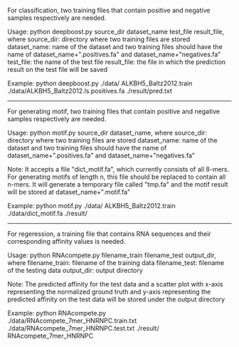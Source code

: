 For classification, two training files that contain positive and negative samples respectively are needed.

Usage: python deepboost.py source_dir dataset_name test_file result_file, where
source_dir: directory where two training files are stored
dataset_name: name of the dataset and two training files should have the name of dataset_name+".positives.fa" and dataset_name+"negatives.fa"
test_file: the name of the test file
result_file: the file in which the prediction result on the test file will be saved

Example:
python deepboost.py ./data/ ALKBH5_Baltz2012.train ./data/ALKBH5_Baltz2012.ls.positives.fa ./result/pred.txt

----------------------------------------------------------------------------------------------

For generating motif, two training files that contain positive and negative samples respectively are needed.

Usage: python motif.py source_dir dataset_name, where
source_dir: directory where two training files are stored
dataset_name: name of the dataset and two training files should have the name of dataset_name+".positives.fa" and dataset_name+"negatives.fa"

Note:
It accepts a file "dict_motif.fa", which currently consists of all 8-mers. For generating motifs of length n, this file should be replaced to contain all n-mers.
It will generate a temporary file called "tmp.fa" and the motif result will be stored at dataset_name+".motif.fa"

Example:
python motif.py ./data/ ALKBH5_Baltz2012.train ./data/dict_motif.fa ./result/

----------------------------------------------------------------------------------------------

For regeression, a training file that contains RNA sequences and their corresponding affinity values is needed.

Usage: python RNAcompete.py filename_train filename_test output_dir, where
filename_train: filename of the training data
filename_test: filename of the testing data
output_dir: output directory

Note:
The predicted affinity for the test data and a scatter plot with x-axis representing the normalized ground truth and y-axis representing the predicted affinity on the test data will be stored under the output directory

Example:
python RNAcompete.py ./data/RNAcompete_7mer_HNRNPC.train.txt ./data/RNAcompete_7mer_HNRNPC.test.txt ./result/ RNAcompete_7mer_HNRNPC